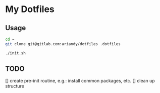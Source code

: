 # My Dotfiles

## Usage
```bash
cd ~
git clone git@gitlab.com:ariandy/dotfiles .dotfiles

./init.sh
```

## TODO
[] create pre-init routine, e.g.: install common packages, etc.
[] clean up structure
